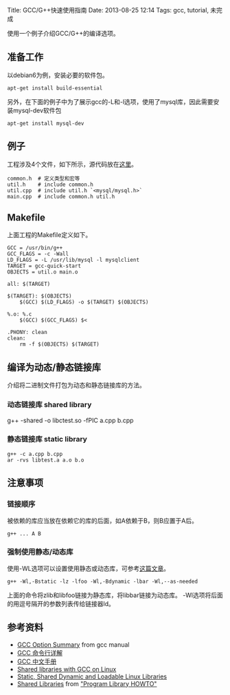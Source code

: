 Title: GCC/G++快速使用指南
Date: 2013-08-25 12:14
Tags: gcc, tutorial, 未完成

使用一个例子介绍GCC/G++的编译选项。

## 准备工作

以debian6为例，安装必要的软件包。

    apt-get install build-essential

另外，在下面的例子中为了展示gcc的-L和-l选项，使用了mysql库，因此需要安装mysql-dev软件包

    apt-get install mysql-dev

## 例子

工程涉及4个文件，如下所示，源代码放在[这里](https://github.com/wilbur-ma/gcc-quick-start.git)。

	common.h  # 定义类型和宏等
	util.h    # include common.h
	util.cpp  # include util.h `<mysql/mysql.h>`
	main.cpp  # include common.h util.h

## Makefile

上面工程的Makefile定义如下。

	GCC = /usr/bin/g++
	GCC_FLAGS = -c -Wall
	LD_FLAGS = -L /usr/lib/mysql -l mysqlclient
	TARGET = gcc-quick-start
	OBJECTS = util.o main.o
	 
	all: $(TARGET)
	
	$(TARGET): $(OBJECTS)
		$(GCC) $(LD_FLAGS) -o $(TARGET) $(OBJECTS)
	
	%.o: %.c
		$(GCC) $(GCC_FLAGS) $<
	
	.PHONY: clean
	clean:
		rm -f $(OBJECTS) $(TARGET)

## 编译为动态/静态链接库

介绍将二进制文件打包为动态和静态链接库的方法。
### 动态链接库 shared library

   g++ -shared -o libctest.so -fPIC a.cpp b.cpp
 
### 静态链接库 static library

    g++ -c a.cpp b.cpp
    ar -rvs libtest.a a.o b.o 
    
## 注意事项

### 链接顺序
被依赖的库应当放在依赖它的库的后面，如A依赖于B，则B应置于A后。

    g++ ... A B

### 强制使用静态/动态库

使用-WL选项可以设置使用静态或动态库，可参考[这篇文章](http://stackoverflow.com/questions/3698321/g-linker-force-static-linking-if-static-library-exists)。

    g++ -Wl,-Bstatic -lz -lfoo -Wl,-Bdynamic -lbar -Wl,--as-needed

上面的命令将zlib和libfoo链接为静态库，将libbar链接为动态库。 -Wl选项将后面的用逗号隔开的参数列表传给链接器ld。

## 参考资料

*  [GCC Option Summary](http://gcc.gnu.org/onlinedocs/gcc-4.7.2/gcc/Option-Summary.html#Option-Summary) from gcc manual
*  [GCC 命令行详解](http://www.51testing.com/html/24/1817.html)
*  [GCC 中文手册](http://man.lupaworld.com/content/develop/GCC_zh.htm)
*  [Shared libraries with GCC on Linux](http://www.cprogramming.com/tutorial/shared-libraries-linux-gcc.html)
*  [Static, Shared Dynamic and Loadable Linux Libraries](http://www.yolinux.com/TUTORIALS/LibraryArchives-StaticAndDynamic.html)
*  [Shared Libraries](http://tldp.org/HOWTO/Program-Library-HOWTO/shared-libraries.html) from ["Program Library HOWTO"](http://tldp.org/HOWTO/Program-Library-HOWTO/)

